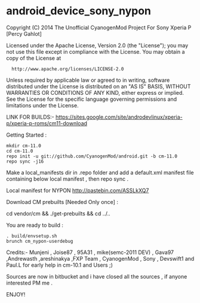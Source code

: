 android_device_sony_nypon
=========================


Copyright (C) 2014 The Unofficial CyanogenMod Project For Sony Xperia P [Percy Gahlot]

Licensed under the Apache License, Version 2.0 (the "License");
you may not use this file except in compliance with the License.
You may obtain a copy of the License at

      http://www.apache.org/licenses/LICENSE-2.0

Unless required by applicable law or agreed to in writing, software
distributed under the License is distributed on an "AS IS" BASIS,
WITHOUT WARRANTIES OR CONDITIONS OF ANY KIND, either express or implied.
See the License for the specific language governing permissions and
limitations under the License.


LINK FOR BUILDS:- https://sites.google.com/site/androdevlinux/xperia-p/xperia-p-roms/cm11-download

Getting Started :

    mkdir cm-11.0
    cd cm-11.0
    repo init -u git://github.com/CyanogenMod/android.git -b cm-11.0
    repo sync -j16


Make a local_manifests dir in .repo folder and add a default.xml manifest file containing below local manifest , then repo sync .

Local manifest for NYPON http://pastebin.com/ASSLkXQ7


Download CM prebuilts [Needed Only once] :

   cd vendor/cm && ./get-prebuilts && cd ../..
   
You are ready to build :

    . build/envsetup.sh
    brunch cm_nypon-userdebug

Credits:- Munjeni , Joise87 , 95A31 , mike(semc-2011 DEV) , Gava97 ,Andrewasth ,areshinakya ,FXP Team , CyanogenMod , Sony , Devswift1 and Paul.L for early help in cm-10.1 and Users ;)


Sources are now in bitbucket and i have closed all the sources , if anyone interested PM me .

<manifest>
 
<remote name="bitbucket"
          fetch="git+ssh://git@bitbucket.org/" />

<project path="kernel/sony/u8500" name="percy_g2/android_kernel_sony_u8500" remote="bitbucket" revision="cm-11" />
<project path="vendor/sony/nypon" name="percy_g2/android_vendor_sony-nypon" remote="bitbucket" revision="master" />
<project path="device/sony/nypon" name="percy_g2/android_device_sony_nypon" remote="bitbucket" revision="cm-11.0" />
<project path="hardware/semc" name="percy_g2/android_hardware_semc" remote="bitbucket" revision="master" />
 
 
</manifest>

ENJOY! 



